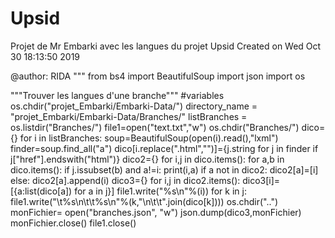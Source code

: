 # Upsid
Projet de Mr Embarki avec les langues du projet Upsid
Created on Wed Oct 30 18:13:50 2019

@author: RIDA
"""
from bs4 import  BeautifulSoup
import json
import os

"""Trouver les langues d'une branche"""
#variables
os.chdir("projet_Embarki/Embarki-Data/")
directory_name = "projet_Embarki/Embarki-Data/Branches/"
listBranches = os.listdir("Branches/")
file1=open("text.txt","w")
os.chdir("Branches/")
dico={}
for i in listBranches:
    soup=BeautifulSoup(open(i).read(),"lxml")
    finder=soup.find_all("a")
    dico[i.replace(".html","")]={j.string for j in finder if j["href"].endswith("html")}
dico2={}
for i,j in dico.items():
    for a,b in dico.items(): 
        if j.issubset(b) and a!=i:
            print(i,a)
            if a not in dico2:
                dico2[a]=[i]
            else: dico2[a].append(i)
dico3={}
for i,j in dico2.items():
    dico3[i]=[{a:list(dico[a]) for a in j}]
    file1.write("%s\n"%(i))
    for k in j:
        file1.write("\t%s\n\t\t%s\n"%(k,"\n\t\t".join(dico[k])))
os.chdir("..")
monFichier= open("branches.json", "w")
json.dump(dico3,monFichier)
monFichier.close()
file1.close()
